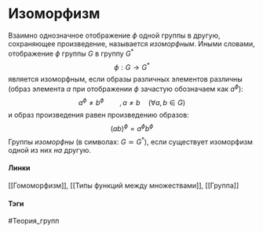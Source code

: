 # Изоморфизм
Взаимно однозначное отображение $\phi$ одной группы в другую, сохраняющее произведение, называется *изоморфным*. Иными словами, отображение $\phi$ группы $G$ в группу $G^{*}$ $$\phi:G\rightarrow G^{*}$$ является изоморфным, если образы различных элементов различны (образ элемента $a$ при отображении $\phi$ зачастую обозначаем как $a^{\phi}$): $$a^{\phi}\ne b^{\phi}\qquad, a\ne b\quad(\forall a,b\in G)$$ и образ произведения равен произведению образов: $$(ab)^{\phi}=a^{\phi}b^{\phi}$$
Группы *изоморфны* (в символах: $G\simeq G^{*}$), если существует изоморфизм одной из них *на* другую.

#### Линки
[[Гомоморфизм]], 
[[Типы функций между множествами]], 
[[Группа]]
#### Тэги 
 #Теория_групп 